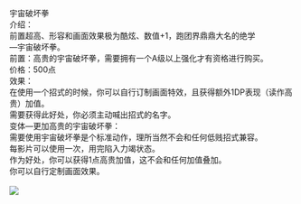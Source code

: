 <title>宇宙破坏拳</title>
<meta name="GENERATOR" content="WinCHM">
<meta http-equiv="Content-Type" content="text/html; charset=gb2312">
<br>宇宙破坏拳
<br>介绍：
<br>      前置超高、形容和画面效果极为酷炫、数值+1，跑团界鼎鼎大名的绝学
<br>                                                                             ―宇宙破坏拳。
<br>前置：高贵的宇宙破坏拳，需要拥有一个A级以上强化才有资格进行购买。
<br>价格：500点
<br>效果：
<br>        在使用一个招式的时候，你可以自行订制画面特效，且获得额外1DP表现（读作高贵）加值。
<br>        需要获得此好处，你必须主动喊出招式的名字。
<br>变体―更加高贵的宇宙破坏拳：
<br>       需要使用宇宙破坏拳是个标准动作，理所当然不会和任何低贱招式兼容。
<br>       每影片可以使用一次，用完陷入力竭状态。
<br>       作为好处，你可以获得1点高贵加值，这不会和任何加值叠加。
<br>       你可以自行定制画面效果。
<br>      
<br>
<img src="images/V8IMS)N4K{)EFB]9]M-MQ51.jpg">